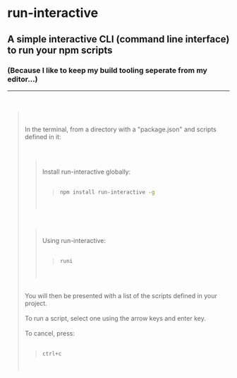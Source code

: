 # run-interactive
## A simple interactive CLI (command line interface) to run your npm scripts
### (Because I like to keep my build tooling seperate from my editor...)<hr/>
<br/>
<blockquote>
<br/>










In the terminal, from a directory with a "package.json" and scripts defined in it:
<br/>



<br/>
<blockquote>
<br/>
Install run-interactive globally:
<br/>
<br/>
<blockquote>

```bash
npm install run-interactive -g
```
</blockquote>
<br/>
</blockquote>
<br/>
<blockquote>
<br/>
Using run-interactive:
<br/>
<br/>
<blockquote>

```bash
runi
```
</blockquote>
<br/>
</blockquote>
<br/>
You will then be presented with a list of the scripts defined in your project.
<br/>
<br/>
To run a script, select one using the arrow keys and enter key.
<br/>
<br/>
To cancel, press: 
<br/>
<br/>
<blockquote>

```bash
ctrl+c
```
</blockquote>



<br/>
</blockquote>
